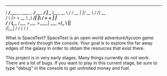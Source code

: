 
  _________                       ___________              __   
 /   _____/__________    ____  ___\__    ___/___ ___  ____/  |_ 
 \_____  \\____ \__  \ _/ ___\/ __ \|    |_/ __ \\  \/  /\   __\
 /        \  |_> > __ \\  \__\  ___/|    |\  ___/ >    <  |  |  
/_______  /   __(____  /\___  >___  >____| \___  >__/\_ \ |__|  
        \/|__|       \/     \/    \/           \/      \/       


What is SpaceText?
SpaceText is an open world adventure/tycoon game played entirely through the console. 
Your goal is to explore the far away edges of the galaxy in order to obtain the resources that exist there.

This project is in very early stages. Many things currently do not work. There are a lot of bugs.
If you want to play in this current stage, be sure to type "debug" in the console to get unlimited money and fuel.
